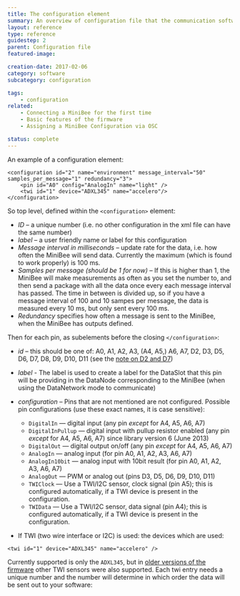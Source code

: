 ```yaml
---
title: The configuration element
summary: An overview of configuration file that the communication software uses
layout: reference
type: reference
guidestep: 2
parent: Configuration file
featured-image: 

creation-date: 2017-02-06
category: software
subcategory: configuration

tags:
    - configuration
related:
    - Connecting a MiniBee for the first time
    - Basic features of the firmware
    - Assigning a MiniBee Configuration via OSC

status: complete
---
```



An example of a configuration element:

    <configuration id="2" name="environment" message_interval="50" samples_per_message="1" redundancy="3">
        <pin id="A0" config="AnalogIn" name="light" />
        <twi id="1" device="ADXL345" name="accelero"/>
    </configuration>

So top level, defined within the `<configuration>` element:

- *ID* – a unique number (i.e. no other configuration in the xml file can have the same number)
- *label* – a user friendly name or label for this configuration
- *Message interval in milliseconds* – update rate for the data, i.e. how often the MiniBee will send data. Currently the maximum (which is found to work properly) is 100 ms.
- *Samples per message (should be 1 for now)* – If this is higher than 1, the MiniBee will make measurements as often as you set the number to, and then send a package with all the data once every each message interval has passed. The time in between is divided up, so if you have a message interval of 100 and 10 sampes per message, the data is measured every 10 ms, but only sent every 100 ms.
- *Redundancy* specifies how often a message is sent to the MiniBee, when the MiniBee has outputs defined.

Then for each pin, as subelements before the closing `</configuration>`:

- *id* – this should be one of: A0, A1, A2, A3, (A4, A5,) A6, A7, D2, D3, D5, D6, D7, D8, D9, D10, D11 (see the [note on D2 and D7](d2-and-d7-for-revision-f))
- *label* - The label is used to create a label for the DataSlot that this pin will be providing in the DataNode corresponding to the MiniBee (when using the DataNetwork mode to communicate)
- *configuration* – Pins that are not mentioned are not configured. Possible pin configurations (use these exact names, it is case sensitive):
    * `DigitalIn` — digital input (any pin *except* for A4, A5, A6, A7)
    * `DigitalInPullup` — digital input with pullup resistor enabled (any pin *except* for A4, A5, A6, A7) since library version 6 (June 2013)
    * `DigitalOut` — digital output on/off (any pin *except* for A4, A5, A6, A7)
    * `AnalogIn` — analog input (for pin A0, A1, A2, A3, A6, A7)
    * `AnalogIn10bit` — analog input with 10bit result (for pin A0, A1, A2, A3, A6, A7)
    * `AnalogOut` — PWM or analog out (pins D3, D5, D6, D9, D10, D11)
    * `TWIClock` — Use a TWI/I2C sensor, clock signal (pin A5); this is configured automatically, if a TWI device is present in the configuration.
    * `TWIData` — Use a TWI/I2C sensor, data signal (pin A4); this is configured automatically, if a TWI device is present in the configuration.

- If TWI (two wire interface or I2C) is used: the devices which are used:

`<twi id="1" device="ADXL345" name="accelero" />`

Currently supported is only the `ADXL345`, but in [older versions of the firmware](#oldoptions) other TWI sensors were also supported. Each twi entry needs a unique number and the number will determine in which order the data will be sent out to your software:


<!--Optionally, you can define your own labels for the device, rather than the default ones, e.g.
        <twi id="1" device="ADXL345" name="accelero" >
            <twislot id="0" name="x" />
            <twislot id="1" name="y" />
            <twislot id="2" name="z" />
        </twi>-->

